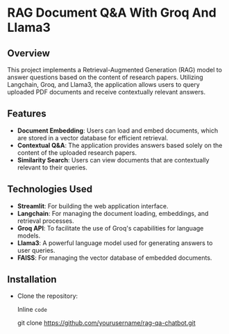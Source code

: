 # RAG Document Q&A With Groq And Llama3

## Overview
This project implements a Retrieval-Augmented Generation (RAG) model to answer questions based on the content of research papers. Utilizing Langchain, Groq, and Llama3, the application allows users to query uploaded PDF documents and receive contextually relevant answers.

## Features
+ **Document Embedding**: Users can load and embed documents, which are stored in a vector database for efficient retrieval.
+ **Contextual Q&A**: The application provides answers based solely on the content of the uploaded research papers.
+ **Similarity Search**: Users can view documents that are contextually relevant to their queries.

## Technologies Used
+ **Streamlit**: For building the web application interface.
+ **Langchain**: For managing the document loading, embeddings, and retrieval processes.
+ **Groq API**: To facilitate the use of Groq's capabilities for language models.
+ **Llama3**: A powerful language model used for generating answers to user queries.
+ **FAISS**: For managing the vector database of embedded documents.

## Installation
+ Clone the repository:

    Inline `code`

    git clone https://github.com/yourusername/rag-qa-chatbot.git
    



